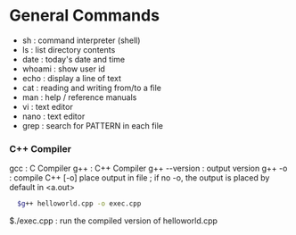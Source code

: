 # General Commands

- sh  : command interpreter (shell)
- ls  : list directory contents
- date : today's date and time
- whoami : show user id
- echo : display a line of text
- cat : reading and writing from/to a file
- man : help / reference manuals
- vi : text editor
- nano : text editor
- grep : search for PATTERN in each file

### C++ Compiler
gcc : C Compiler
g++ : C++ Compiler
g++ --version : output version
g++ <filename> -o <execname>  : compile C++ <filename> [-o] place output in file <execname> ; if no -o, the output is placed by default in <a.out>
```bash
  $g++ helloworld.cpp -o exec.cpp 
```
$./exec.cpp : run the compiled version of helloworld.cpp
